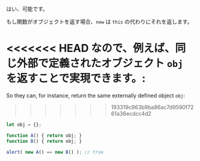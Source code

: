 はい、可能です。

もし関数がオブジェクトを返す場合、`new` は `this` の代わりにそれを返します。

<<<<<<< HEAD
なので、例えば、同じ外部で定義されたオブジェクト `obj` を返すことで実現できます。:
=======
So they can, for instance, return the same externally defined object `obj`:
>>>>>>> 193319c963b9ba86ac7d9590f7261a36ecdcc4d2

```js run no-beautify
let obj = {};

function A() { return obj; }
function B() { return obj; }

alert( new A() == new B() ); // true
```

